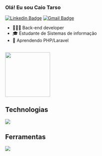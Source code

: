 ### Olá! Eu sou Caio Tarso

[![Linkedin Badge](https://img.shields.io/badge/-LinkedIn-6633cc?style=flat-square&logo=Linkedin&logoColor=white&link=https://www.linkedin.com/in/fernanda-kipper-5958a61a9/)](https://www.linkedin.com/in/caio-tarso-alencar-pianc%C3%B3-27b2ab1b2/)
[![Gmail Badge](https://img.shields.io/badge/-caiotarso7@gmail.com-6633cc?style=flat-square&logo=Gmail&logoColor=white&link=mailto:caiotarso7@gmail.com)](mailto:caiotarso7@gmail.com)
- 👨🏻‍💻 Back-end developer
- 🎓 Estudante de Sistemas de informação
- 🐘 Aprendendo PHP/Laravel



## 

<img height="144em" src="https://github-readme-stats.vercel.app/api?username=CaioTarso&show_icons=true&theme=transparent" />



## Technologias
<p>
  <a href="https://skillicons.dev">
    <img src="https://skillicons.dev/icons?i=php,laravel,django,flask,javascript,ruby,tailwind,mysql" />
  </a>
</p>

## Ferramentas
<p>
  <a href="https://skillicons.dev">
    <img src="https://skillicons.dev/icons?i=docker,git,postman,vscode" />
  </a>
</p>
<div align="left">
  

 </div>
